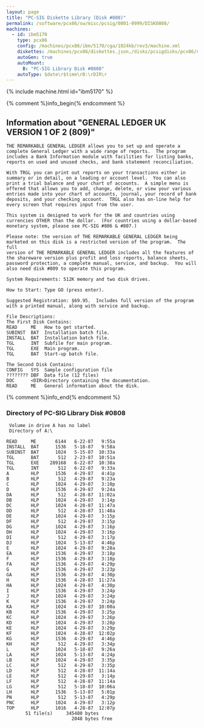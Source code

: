```yaml
---
layout: page
title: "PC-SIG Diskette Library (Disk #808)"
permalink: /software/pcx86/sw/misc/pcsig/0001-0999/DISK0808/
machines:
  - id: ibm5170
    type: pcx86
    config: /machines/pcx86/ibm/5170/cga/1024kb/rev3/machine.xml
    diskettes: /machines/pcx86/diskettes.json,/disks/pcsigdisks/pcx86/diskettes.json
    autoGen: true
    autoMount:
      B: "PC-SIG Library Disk #0808"
    autoType: $date\r$time\rB:\rDIR\r
---
```


{% include machine.html id="ibm5170" %}

{% comment %}info_begin{% endcomment %}

## Information about "GENERAL LEDGER UK VERSION 1 OF 2 (809)"

    THE REMARKABLE GENERAL LEDGER allows you to set up and operate a
    complete General Ledger with a wide range of reports.  The program
    includes a Bank Information module with facilities for listing banks,
    reports on used and unused checks, and bank statement reconciliation.
    
    With TRGL you can print out reports on your transactions either in
    summary or in detail, on a leading or account level.  You can also
    print a trial balance and your chart of accounts.  A simple menu is
    offered that allows you to add, change, delete, or view your various
    entries made into your chart of accounts, journal, your record of bank
    deposits, and your checking account.  TRGL also has on-line help for
    every screen that requires input from the user.
    
    This system is designed to work for the UK and countries using
    currencies OTHER than the dollar.  (For countries using a dollar-based
    monetary system, please see PC-SIG #806 & #807.)
    
    Please note: the version of THE REMARKABLE GENERAL LEDGER being
    marketed on this disk is a restricted version of the program.  The full
    version of THE REMARKABLE GENERAL LEDGER includes all the features of
    the shareware version plus profit and loss reports, balance sheets,
    password protection, a complete manual, service, and backup.  You will
    also need disk #809 to operate this program.
    
    System Requirements: 512K memory and two disk drives.
    
    How to Start: Type GO (press enter).
    
    Suggested Registration: $69.95.  Includes full version of the program
    with a printed manual, along with service and backup.
    
    File Descriptions:
    The First Disk Contains:
    READ     ME   How to get started.
    SUBINST  BAT  Installation batch file.
    INSTALL  BAT  Installation batch file.
    TGL      INT  Subfile for main program.
    TGL      EXE  Main program.
    TGL      BAT  Start-up batch file.
    
    The Second Disk Contains:
    CONFIG   SYS  Sample configuration file
    ???????? DBF  Data file (12 files)
    DOC      <DIR>Directory containing the documentation.
    READ     ME   General information about the disk.
{% comment %}info_end{% endcomment %}


### Directory of PC-SIG Library Disk #0808

     Volume in drive A has no label
     Directory of A:\

    READ     ME       6144   6-22-87   9:55a
    INSTALL  BAT      1536   5-18-87   9:58a
    SUBINST  BAT      1024   5-15-87  10:33a
    TGL      BAT       512   2-23-87  10:51a
    TGL      EXE    289168   6-22-87  10:38a
    TGL      INT       512   6-22-87   9:33a
    A        HLP      1536   4-29-87   4:41p
    B        HLP       512   4-29-87   9:23a
    C        HLP      1024   4-29-87   3:10p
    D        HLP      1536   4-29-87   9:24a
    DA       HLP       512   4-28-87  11:02a
    DB       HLP      1024   4-29-87   3:14p
    DC       HLP      1024   4-28-87  11:47a
    DD       HLP       512   4-28-87  11:48a
    DE       HLP      1024   4-29-87   3:15p
    DF       HLP       512   4-29-87   3:15p
    DG       HLP      1024   4-29-87   3:16p
    DH       HLP      1024   4-29-87   3:16p
    DI       HLP       512   4-29-87   3:17p
    DJ       HLP      1024   5-13-87   4:46p
    E        HLP      1024   4-29-87   9:28a
    EA       HLP      1536   4-29-87   3:18p
    F        HLP      1536   4-29-87   3:18p
    FA       HLP      1536   4-29-87   4:29p
    G        HLP      1536   4-29-87   3:23p
    GA       HLP      1536   4-29-87   4:30p
    H        HLP      1536   4-28-87  11:27a
    HA       HLP      1024   4-29-87   4:30p
    I        HLP      1536   4-29-87   3:24p
    J        HLP      1024   4-29-87   3:24p
    K        HLP      1536   4-29-87   3:24p
    KA       HLP      1024   4-29-87  10:00a
    KB       HLP      1536   4-29-87   3:25p
    KC       HLP      1024   4-29-87   3:26p
    KD       HLP      1024   4-29-87   3:28p
    KE       HLP      1024   4-29-87   3:29p
    KF       HLP      1024   4-28-87  12:02p
    KG       HLP      1536   4-29-87   4:46p
    KH       HLP       512   4-29-87   3:34p
    L        HLP      1024   5-18-87   9:26a
    LA       HLP      1024   5-13-87   4:24p
    LB       HLP      1024   4-29-87   3:35p
    LC       HLP       512   4-29-87   3:35p
    LD       HLP       512   4-28-87  11:14a
    LE       HLP       512   4-29-87   3:14p
    LF       HLP       512   4-28-87  11:14a
    LG       HLP       512   5-18-87  10:06a
    LH       HLP      1536   5-13-87   5:01p
    PN       HLP       512   5-13-87   4:29p
    PNC      HLP      1024   4-29-87   3:12p
    TOP      HLP      1016   4-28-87  12:07p
           51 file(s)     345480 bytes
                            2048 bytes free
